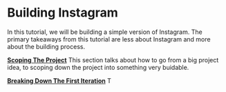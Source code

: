 # Building Instagram

In this tutorial, we will be building a simple version of Instagram.
The primary takeaways from this tutorial are less about Instagram
and more about the building process.

[**Scoping The Project**](scoping.md)
This section talks about how to go from a big project idea, to scoping down the project into something very buidable.

[**Breaking Down The First Iteration**](iteration1.md)
T


